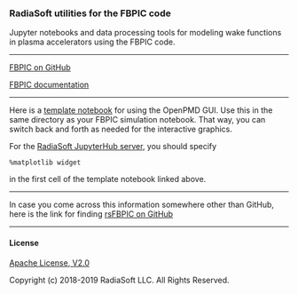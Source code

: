 ### RadiaSoft utilities for the FBPIC code

Jupyter notebooks and data processing tools for modeling wake functions in plasma accelerators using the FBPIC code.
***
[FBPIC on GitHub](https://github.com/fbpic)

[FBPIC documentation](https://fbpic.github.io/)

***
Here is a [template notebook](https://github.com/openPMD/openPMD-viewer/blob/master/opmd_viewer/notebook_starter/Template_notebook.ipynb) for using the OpenPMD GUI. Use this in the same directory as your FBPIC simulation notebook. That way, you can switch back and forth as needed for the interactive graphics.

For the [RadiaSoft JupyterHub server](https://jupyter.radiasoft.org), you should specify

    %matplotlib widget
    
in the first cell of the template notebook linked above.
***

In case you come across this information somewhere other than GitHub, here is the link for finding [rsFBPIC on GitHub](https://github.com/radiasoft/rsfbpic)
***
#### License
[Apache License, V2.0](http://www.apache.org/licenses/LICENSE-2.0.html)

Copyright (c) 2018-2019 RadiaSoft LLC.  All Rights Reserved.
